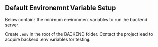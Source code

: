 ## Default Environemnt Variable Setup
Below contains the minimum environment variables to run the backend server.

Create `.env` in the root of the BACKEND folder.
Contact the project lead to acquire backend .env variables for testing.
